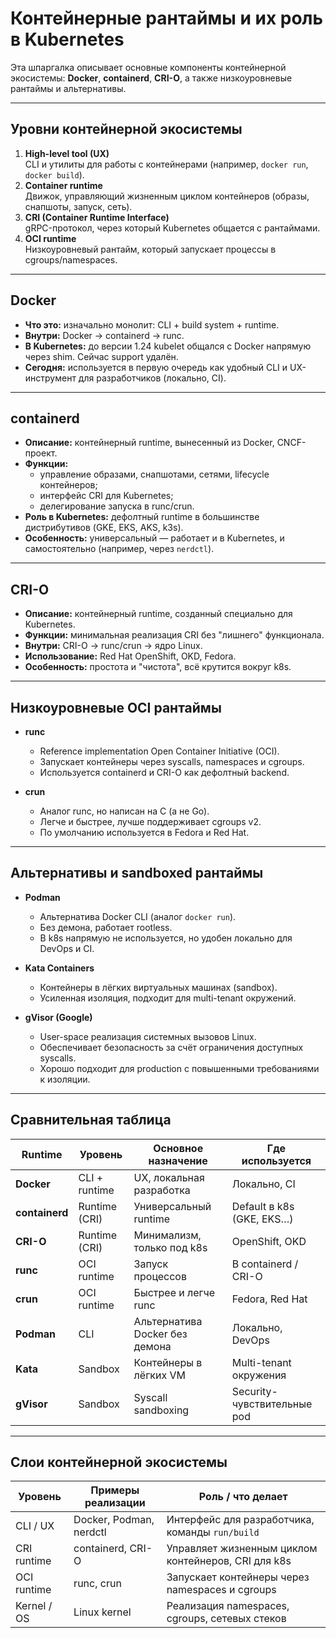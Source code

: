 # Контейнерные рантаймы и их роль в Kubernetes

Эта шпаргалка описывает основные компоненты контейнерной экосистемы: **Docker**, **containerd**, **CRI-O**, а также
низкоуровневые рантаймы и альтернативы.

---

## Уровни контейнерной экосистемы

1. **High-level tool (UX)**  
   CLI и утилиты для работы с контейнерами (например, `docker run`, `docker build`).
2. **Container runtime**  
   Движок, управляющий жизненным циклом контейнеров (образы, снапшоты, запуск, сеть).
3. **CRI (Container Runtime Interface)**  
   gRPC-протокол, через который Kubernetes общается с рантаймами.
4. **OCI runtime**  
   Низкоуровневый рантайм, который запускает процессы в cgroups/namespaces.

---

## Docker

- **Что это:** изначально монолит: CLI + build system + runtime.
- **Внутри:** Docker → containerd → runc.
- **В Kubernetes:** до версии 1.24 kubelet общался с Docker напрямую через shim. Сейчас support удалён.
- **Сегодня:** используется в первую очередь как удобный CLI и UX-инструмент для разработчиков (локально, CI).

---

## containerd

- **Описание:** контейнерный runtime, вынесенный из Docker, CNCF-проект.
- **Функции:**
    - управление образами, снапшотами, сетями, lifecycle контейнеров;
    - интерфейс CRI для Kubernetes;
    - делегирование запуска в runc/crun.
- **Роль в Kubernetes:** дефолтный runtime в большинстве дистрибутивов (GKE, EKS, AKS, k3s).
- **Особенность:** универсальный — работает и в Kubernetes, и самостоятельно (например, через `nerdctl`).

---

## CRI-O

- **Описание:** контейнерный runtime, созданный специально для Kubernetes.
- **Функции:** минимальная реализация CRI без "лишнего" функционала.
- **Внутри:** CRI-O → runc/crun → ядро Linux.
- **Использование:** Red Hat OpenShift, OKD, Fedora.
- **Особенность:** простота и "чистота", всё крутится вокруг k8s.

---

## Низкоуровневые OCI рантаймы

- **runc**
    - Reference implementation Open Container Initiative (OCI).
    - Запускает контейнеры через syscalls, namespaces и cgroups.
    - Используется containerd и CRI-O как дефолтный backend.

- **crun**
    - Аналог runc, но написан на C (а не Go).
    - Легче и быстрее, лучше поддерживает cgroups v2.
    - По умолчанию используется в Fedora и Red Hat.

---

## Альтернативы и sandboxed рантаймы

- **Podman**
    - Альтернатива Docker CLI (аналог `docker run`).
    - Без демона, работает rootless.
    - В k8s напрямую не используется, но удобен локально для DevOps и CI.

- **Kata Containers**
    - Контейнеры в лёгких виртуальных машинах (sandbox).
    - Усиленная изоляция, подходит для multi-tenant окружений.

- **gVisor (Google)**
    - User-space реализация системных вызовов Linux.
    - Обеспечивает безопасность за счёт ограничения доступных syscalls.
    - Хорошо подходит для production с повышенными требованиями к изоляции.

---

## Сравнительная таблица

| Runtime        | Уровень       | Основное назначение            | Где используется            |
|----------------|---------------|--------------------------------|-----------------------------|
| **Docker**     | CLI + runtime | UX, локальная разработка       | Локально, CI                |
| **containerd** | Runtime (CRI) | Универсальный runtime          | Default в k8s (GKE, EKS…)   |
| **CRI-O**      | Runtime (CRI) | Минимализм, только под k8s     | OpenShift, OKD              |
| **runc**       | OCI runtime   | Запуск процессов               | В containerd / CRI-O        |
| **crun**       | OCI runtime   | Быстрее и легче runc           | Fedora, Red Hat             |
| **Podman**     | CLI           | Альтернатива Docker без демона | Локально, DevOps            |
| **Kata**       | Sandbox       | Контейнеры в лёгких VM         | Multi-tenant окружения      |
| **gVisor**     | Sandbox       | Syscall sandboxing             | Security-чувствительные pod |

---

## Слои контейнерной экосистемы

| Уровень     | Примеры реализации      | Роль / что делает                                   |
|-------------|-------------------------|-----------------------------------------------------|
| CLI / UX    | Docker, Podman, nerdctl | Интерфейс для разработчика, команды `run/build`     |
| CRI runtime | containerd, CRI-O       | Управляет жизненным циклом контейнеров, CRI для k8s |
| OCI runtime | runc, crun              | Запускает контейнеры через namespaces и cgroups     |
| Kernel / OS | Linux kernel            | Реализация namespaces, cgroups, сетевых стеков      |
